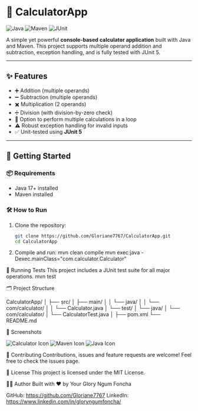 # 🧮 CalculatorApp

![Java](https://img.shields.io/badge/Java-ED8B00?style=for-the-badge&logo=java&logoColor=white)
![Maven](https://img.shields.io/badge/Maven-C71A36?style=for-the-badge&logo=apachemaven&logoColor=white)
![JUnit](https://img.shields.io/badge/JUnit%205-25A162?style=for-the-badge&logo=testing-library&logoColor=white)

A simple yet powerful **console-based calculator application** built with Java and Maven. This project supports multiple operand addition and subtraction, exception handling, and is fully tested with JUnit 5.

---

## ✨ Features

- ➕ Addition (multiple operands)
- ➖ Subtraction (multiple operands)
- ✖️ Multiplication (2 operands)
- ➗ Division (with division-by-zero check)
- 🔁 Option to perform multiple calculations in a loop
- ⚠️ Robust exception handling for invalid inputs
- ✅ Unit-tested using **JUnit 5**

---

## 🚀 Getting Started

### 📦 Requirements

- Java 17+ installed
- Maven installed

### 🛠️ How to Run

1. Clone the repository:
   ```bash
   git clone https://github.com/Gloriane7767/CalculatorApp.git
   cd CalculatorApp


2. Compile and run:
   mvn clean compile
   mvn exec:java -Dexec.mainClass="com.calculator.Calculator"

🧪 Running Tests
This project includes a JUnit test suite for all major operations.
mvn test

🗂️ Project Structure

CalculatorApp/
│
├── src/
│   ├── main/
│   │   └── java/
│   │       └── com/calculator/
│   │           └── Calculator.java
│   └── test/
│       └── java/
│           └── com/calculator/
│               └── CalculatorTest.java
│
├── pom.xml
└── README.md

📸 Screenshots
<p float="left"> <img src="https://img.icons8.com/emoji/48/calculator-emoji.png" alt="Calculator Icon"/> 
<img src="https://img.icons8.com/color/48/maven.png" alt="Maven Icon"/> <img src="https://img.icons8.com/color/48/
java-coffee-cup-logo.png" alt="Java Icon"/> </p>

🤝 Contributing
Contributions, issues and feature requests are welcome!
Feel free to check the issues page.

📄 License
This project is licensed under the MIT License.

👩‍💻 Author
Built with ❤️ by Your Glory Ngum Foncha

GitHub: https://github.com/Gloriane7767
LinkedIn: https://www.linkedin.com/in/gloryngumfoncha/
